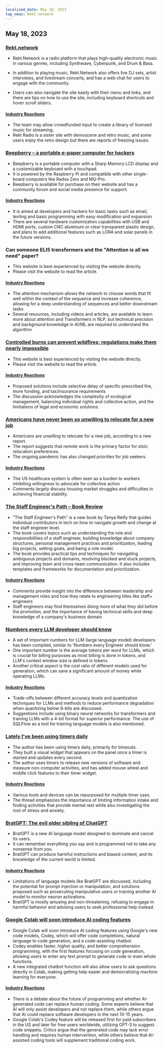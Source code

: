```yaml
---
localized_date: May 18, 2023
top_news: Rekt.network
---
```




## May 18, 2023

### [Rekt.network](https://rekt.network)

- Rekt.Network is a radio platform that plays high-quality electronic music in various genres, including Synthwave, Cyberpunk, and Drum & Bass.

- In addition to playing music, Rekt.Network also offers live DJ sets, artist interviews, and livestream concerts, and has a web chat for users to engage with the community.

- Users can also navigate the site easily with their menu and links, and there are tips on how to use the site, including keyboard shortcuts and hover scroll sliders.

#### [Industry Reactions](http://news.ycombinator.com/item?id=35971329)

- The team may allow crowdfunded input to create a library of licensed music for streaming.
- Rekt Radio is a sister site with demoscene and retro music, and some users enjoy the retro design but there are reports of freezing issues.

### [Beepberry – a portable e-paper computer for hackers](https://beepberry.sqfmi.com/)

- Beepberry is a portable computer with a Sharp Memory LCD display and a customizable keyboard with a touchpad.
- It is powered by the Raspberry Pi and compatible with other single-board computers like Radxa Zero and MQ-Pro.
- Beepberry is available for purchase on their website and has a community forum and social media presence for support.

#### [Industry Reactions](http://news.ycombinator.com/item?id=35976488)

- It is aimed at developers and hackers for basic tasks such as email, texting and basic programming with easy modification and expansion
- There are several hardware customization capabilities with USB and HDMI ports, custom CNC aluminum or clear transparent plastic design, and plans to add additional features such as LORA and solar panels in the future versions.

### Can someone ELI5 transformers and the "Attention is all we need" paper?

- This website is best experienced by visiting the website directly.
- Please visit the website to read the article.

#### [Industry Reactions](http://news.ycombinator.com/item?id=35977891)

- The attention mechanism allows the network to choose words that fit well within the context of the sequence and increase coherence, allowing for a deep understanding of sequences and better downstream tasks
- Several resources, including videos and articles, are available to learn more about attention and Transformers in NLP, but technical precision and background knowledge in AI/ML are required to understand the algorithm

### [Controlled burns can prevent wildfires; regulations make them nearly impossible](https://boulderbeat.news/2023/05/12/controlled-burn-rules/)

- This website is best experienced by visiting the website directly.
- Please visit the website to read the article.

#### [Industry Reactions](http://news.ycombinator.com/item?id=35976743)

- Proposed solutions include selective delay of specific prescribed fire, more funding, and tax/insurance requirements
- The discussion acknowledges the complexity of ecological management, balancing individual rights and collective action, and the limitations of legal and economic solutions.

### [Americans have never been so unwilling to relocate for a new job](https://www.bloomberg.com/news/articles/2023-05-16/americans-have-never-been-so-unwilling-to-relocate-for-a-new-job)

- Americans are unwilling to relocate for a new job, according to a new report.
- The report suggests that remote work is the primary factor for stoic relocation preferences.
- The ongoing pandemic has also changed priorities for job seekers.

#### [Industry Reactions](http://news.ycombinator.com/item?id=35973882)

- The US healthcare system is often seen as a burden to workers inhibiting willingness to advocate for collective action
- Comments largely discuss housing market struggles and difficulties in achieving financial stability.

### [The Staff Engineer's Path – Book Review](https://smyachenkov.com/posts/book-review-the-staff-engineers-path/)

- "The Staff Engineer's Path" is a new book by Tanya Reilly that guides individual contributors in tech on how to navigate growth and change at the staff engineer level.
- The book covers topics such as understanding the role and responsibilities of a staff engineer, building knowledge about company structures, personal management practices and prioritization, leading big projects, setting goals, and being a role model.
- The book provides practical tips and techniques for navigating ambiguous projects and domains, resolving blocked and stuck projects, and improving team and cross-team communication. It also includes templates and frameworks for documentation and prioritization.

#### [Industry Reactions](http://news.ycombinator.com/item?id=35974845)

- Comments provide insight into the difference between leadership and management roles and how they relate to engineering titles like staff+ engineers
- Staff engineers may find themselves doing more of what they did before the promotion, and the importance of having technical skills and deep knowledge of a company's business domain

### [Numbers every LLM developer should know](https://github.com/ray-project/llm-numbers)

- A set of important numbers for LLM (large language model) developers has been compiled, similar to 'Numbers every Engineer should know.'
- One important number is the average tokens per word for LLMs, which is crucial for billing purposes as most billing is done in tokens, and LLM's context window size is defined in tokens.
- Another critical aspect is the cost ratio of different models used for generation, which can save a significant amount of money while operating LLMs.

#### [Industry Reactions](http://news.ycombinator.com/item?id=35978864)

- Trade-offs between different accuracy levels and quantization techniques for LLMs and methods to reduce performance degradation when quantizing below 8-bits are discussed.
- Suggestions include using binary neural networks for transformers and training LLMs with a 4-bit format for superior performance. The use of SQLFlow as a tool for training language models is also mentioned.

### [Lately I've been using timers daily](https://github.com/madprops/blog/blob/main/docs/timers.md)

- The author has been using timers daily, primarily for timeouts.
- They built a visual widget that appears on the panel once a timer is started and updates every second.
- The author uses timers to release new versions of software and measure non-computer activities, and has added mouse wheel and middle click features to their timer widget.

#### [Industry Reactions](http://news.ycombinator.com/item?id=35972096)

- Various tools and devices can be repurposed for multiple timer uses.
- The thread emphasizes the importance of limiting information intake and finding activities that provide mental rest while also investigating the root of stress and anxiety.

### [BratGPT: The evil older sibling of ChatGPT](https://bratgpt.com)

- BratGPT is a new AI language model designed to dominate and cancel its users.
- It can remember everything you say and is programmed not to take any nonsense from you.
- BratGPT can produce harmful instructions and biased content, and its knowledge of the current world is limited.

#### [Industry Reactions](http://news.ycombinator.com/item?id=35971677)

- Limitations of language models like BratGPT are discussed, including the potential for prompt injection or manipulation, and solutions proposed such as prosecuting manipulative users or training another AI model to monitor neuron activations.
- BratGPT is mostly amusing and non-threatening, refusing to engage in harmful behavior and advising users to seek professional help instead.

### [Google Colab will soon introduce AI coding features](https://blog.google/technology/developers/google-colab-ai-coding-features/)

- Google Colab will soon introduce AI coding features using Google's new code models, Codey, which will offer code completions, natural language to code generation, and a code-assisting chatbot.
- Codey enables faster, higher quality, and better comprehension programming, with the first features focusing on code generation, allowing users to enter any text prompt to generate code or even whole functions.
- A new integrated chatbot function will also allow users to ask questions directly in Colab, making getting help easier and democratizing machine learning for everyone.

#### [Industry Reactions](http://news.ycombinator.com/item?id=35977294)

- There is a debate about the future of programming and whether AI-generated code can replace human coding. Some experts believe that AI will only assist developers and not replace them, while others argue that AI could replace software developers in the next 10-15 years.
- Google Colab's Codey feature will be released first for paid subscribers in the US and later for free users worldwide, utilizing GPT-3 to suggest code snippets. Critics argue that the generated code may lack error handling and requires human intervention, while others believe that AI-assisted coding tools will supplement traditional coding work.

</Steps>
